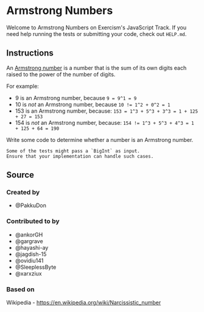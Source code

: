# Armstrong Numbers

Welcome to Armstrong Numbers on Exercism's JavaScript Track.
If you need help running the tests or submitting your code, check out `HELP.md`.

## Instructions

An [Armstrong number][armstrong-number] is a number that is the sum of its own digits each raised to the power of the number of digits.

For example:

- 9 is an Armstrong number, because `9 = 9^1 = 9`
- 10 is _not_ an Armstrong number, because `10 != 1^2 + 0^2 = 1`
- 153 is an Armstrong number, because: `153 = 1^3 + 5^3 + 3^3 = 1 + 125 + 27 = 153`
- 154 is _not_ an Armstrong number, because: `154 != 1^3 + 5^3 + 4^3 = 1 + 125 + 64 = 190`

Write some code to determine whether a number is an Armstrong number.

[armstrong-number]: https://en.wikipedia.org/wiki/Narcissistic_number

<!-- prettier-ignore-start -->
~~~~exercism/note
Some of the tests might pass a `BigInt` as input.
Ensure that your implementation can handle such cases.
~~~~
<!-- prettier-ignore-end -->

## Source

### Created by

- @PakkuDon

### Contributed to by

- @ankorGH
- @gargrave
- @hayashi-ay
- @jagdish-15
- @ovidiu141
- @SleeplessByte
- @xarxziux

### Based on

Wikipedia - https://en.wikipedia.org/wiki/Narcissistic_number